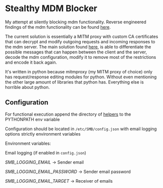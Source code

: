 # Stealthy MDM Blocker

My attempt at silently blocking mdm functionality. Reverse engineered findings of the mdm functionality can be found [here](./ReverseEngineering/Findings/).

The current solution is essentially a MITM proxy with custom CA certificates that can decrypt and modify outgoing requests and incoming responses to the mdm server. The main solution found [here](./ProfileModification/), is able to differentiate the possible messages that can happen between the client and the server, decode the mdm configuration, modify it to remove most of the restrictions and encode it back again.

It's written in python because mitmproxy (my MITM proxy of choice) only has request/response editing modules for python. Without even mentioning the other large amount of libraries that python has. Everything else is horrible about python.

## Configuration

For functional execution append the directory of [helpers](./Helpers/) to the PYTHONPATH env variable

Configuration should be located in `/etc/SMB/config.json` with email logging options strictly environment variables

Environment variables:

Email logging (if enabled in `config.json`)

*SMB_LOGGING_EMAIL* -> Sender email

*SMB_LOGGING_EMAIL_PASSWORD* -> Sender email password

*SMB_LOGGING_EMAIL_TARGET* -> Receiver of emails
